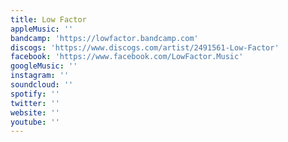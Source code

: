 ```yaml
---
title: Low Factor
appleMusic: ''
bandcamp: 'https://lowfactor.bandcamp.com'
discogs: 'https://www.discogs.com/artist/2491561-Low-Factor'
facebook: 'https://www.facebook.com/LowFactor.Music'
googleMusic: ''
instagram: ''
soundcloud: ''
spotify: ''
twitter: ''
website: ''
youtube: ''
---
```


